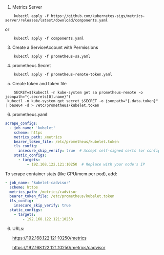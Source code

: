 
 1. Metrics Server
```    
    kubectl apply -f https://github.com/kubernetes-sigs/metrics-server/releases/latest/download/components.yaml
```    
or
```   
    kubectl apply -f components.yaml
```   
 3. Create a ServiceAccount with Permissions
```   
    kubectl apply -f prometheus-sa.yaml
```   
 4. prometheus Secret
```   
    kubectl apply -f prometheus-remote-token.yaml
```   
5.  Create token and token file
```   
    SECRET=$(kubectl -n kube-system get sa prometheus-remote -o jsonpath="{.secrets[0].name}")
 kubectl -n kube-system get secret $SECRET -o jsonpath="{.data.token}" | base64 -d > /etc/prometheus/kubelet.token
```   
 6. prometheus.yaml

```yaml
scrape_configs:
  - job_name: 'kubelet'
    scheme: https
    metrics_path: /metrics
    bearer_token_file: /etc/prometheus/kubelet.token
    tls_config:
      insecure_skip_verify: true  # Accept self-signed certs (or configure proper CA)
    static_configs:
      - targets:
          - 192.168.122.121:10250  # Replace with your node's IP
```

To scrape container stats (like CPU/mem per pod), add:

```yaml
- job_name: 'kubelet-cadvisor'
  scheme: https
  metrics_path: /metrics/cadvisor
  bearer_token_file: /etc/prometheus/kubelet.token
  tls_config:
    insecure_skip_verify: true
  static_configs:
    - targets:
        - 192.168.122.121:10250
```
6. URLs:
   
    https://192.168.122.121:10250/metrics
   
    https://192.168.122.121:10250/metrics/cadvisor
